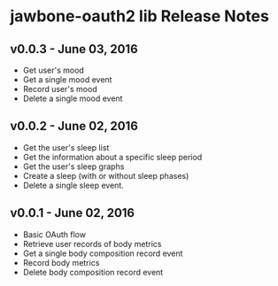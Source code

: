 # jawbone-oauth2 lib Release Notes

## v0.0.3 - June 03, 2016

- Get user's mood
- Get a single mood event
- Record user's mood
- Delete a single mood event

## v0.0.2 - June 02, 2016

- Get the user's sleep list
- Get the information about a specific sleep period
- Get the user's sleep graphs
- Create a sleep (with or without sleep phases)
- Delete a single sleep event.

## v0.0.1 - June 02, 2016

- Basic OAuth flow
- Retrieve user records of body metrics
- Get a single body composition record event
- Record body metrics
- Delete body composition record event